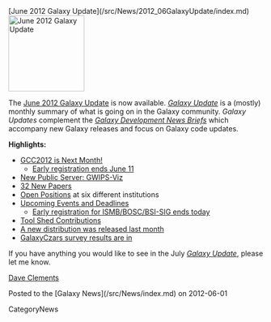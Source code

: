 <div class='newsItemHeader'>[June 2012 Galaxy Update](/src/News/2012_06GalaxyUpdate/index.md)</div>

<div class='right'><a href='/src/GalaxyUpdates/2012_06/index.md'><img src="/src/Images/Logos/GalaxyUpdate200.png" alt="June 2012 Galaxy Update" width=150 /></a></div>

The [June 2012 Galaxy Update](/src/GalaxyUpdates/2012_06/index.md) is now available.  *[Galaxy Update](/src/GalaxyUpdates/index.md)* is a (mostly) monthly summary of what is going on in the Galaxy community.  *Galaxy Updates* complement the *[Galaxy Development News Briefs](/src/DevNewsBriefs/index.md)* which accompany new Galaxy releases and focus on Galaxy code updates.

**Highlights:**

* [GCC2012 is Next Month!](/src/GalaxyUpdates/2012_06/index.md#gcc2012-is-next-month)
  * [Early registration ends June 11](/src/GalaxyUpdates/2012_06/index.md#gcc2012-is-next-month)
* [New Public Server: GWIPS-Viz](/src/GalaxyUpdates/2012_06/index.md#new-public-server-gwips-viz) 
* [32 New Papers](/src/GalaxyUpdates/2012_06/index.md#new-papers)
* [Open Positions](/src/GalaxyUpdates/2012_06/index.md#whos-hiring) at six different institutions
* [Upcoming Events and Deadlines](/src/GalaxyUpdates/2012_06/index.md#upcoming-events-and-deadlines)
  * [Early registration for ISMB/BOSC/BSI-SIG ends today](/src/GalaxyUpdates/2012_06/index.md#upcoming-events-and-deadlines)
* [Tool Shed Contributions](/src/GalaxyUpdates/2012_06/index.md#tool-shed-contributions)
* [A new distribution was released last month](/src/GalaxyUpdates/2012_06/index.md#new-distribution)
* [GalaxyCzars survey results are in](/src/GalaxyUpdates/2012_06/index.md#other-news)

If you have anything you would like to see in the July *[Galaxy Update](/src/GalaxyUpdates/index.md)*, please let me know.

[Dave Clements](/src/DaveClements/index.md)

<div class='newsItemFooter'>Posted to the [Galaxy News](/src/News/index.md) on 2012-06-01</div>

CategoryNews
